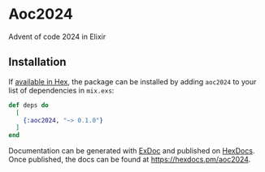 # Aoc2024

Advent of code 2024 in Elixir

## Installation

If [available in Hex](https://hex.pm/docs/publish), the package can be installed
by adding `aoc2024` to your list of dependencies in `mix.exs`:

```elixir
def deps do
  [
    {:aoc2024, "~> 0.1.0"}
  ]
end
```

Documentation can be generated with [ExDoc](https://github.com/elixir-lang/ex_doc)
and published on [HexDocs](https://hexdocs.pm). Once published, the docs can
be found at <https://hexdocs.pm/aoc2024>.

